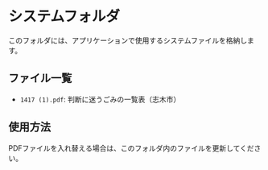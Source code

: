 # システムフォルダ

このフォルダには、アプリケーションで使用するシステムファイルを格納します。

## ファイル一覧

- `1417 (1).pdf`: 判断に迷うごみの一覧表（志木市）

## 使用方法

PDFファイルを入れ替える場合は、このフォルダ内のファイルを更新してください。